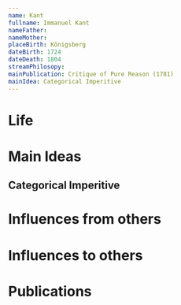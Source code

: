 ```yaml
---
name: Kant
fullname: Immanuel Kant
nameFather:
nameMother: 
placeBirth: Königsberg
dateBirth: 1724
dateDeath: 1804
streamPhilosopy: 
mainPublication: Critique of Pure Reason (1781)
mainIdea: Categorical Imperitive
---
```


# Life

# Main Ideas
## Categorical Imperitive


# Influences from others

# Influences to others


# Publications

